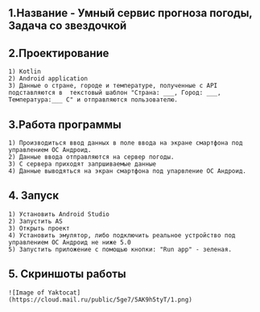 ## 1.Название - Умный сервис прогноза погоды, Задача со звездочкой

## 2.Проектирование
	1) Kotlin
	2) Android application
	3) Данные о стране, городе и температуре, полученные с API подставляются в  текстовый шаблон "Страна: ___, Город: ___, Температура:___ C" и отправляются пользователю.

## 3.Работа программы
	1) Производиться ввод данных в поле ввода на экране смартфона под управлением ОС Андроид.
	2) Данные ввода отправляются на сервер погоды.
	3) С сервера приходят запршиваемые данные
	4) Данные выводяться на экран смартфона под упарвление ОС Андроид.

## 4. Запуск
	1) Установить Android Studio
	2) Запустить AS
	3) Открыть проект
	4) Установить эмулятор, либо подключить реальное устройство под управлением ОС Андроид не ниже 5.0
	5) Запустить приложение с помощью кнопки: "Run app" - зеленая.
	
## 5. Скриншоты работы
	![Image of Yaktocat](https://cloud.mail.ru/public/5ge7/5AK9h5tyT/1.png)
	
